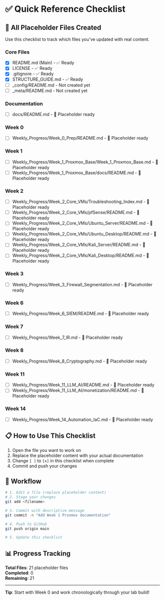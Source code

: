 # ✅ Quick Reference Checklist

## 🎯 All Placeholder Files Created

Use this checklist to track which files you've updated with real content.

### Core Files
- [x] README.md (Main) - ✅ Ready
- [x] LICENSE - ✅ Ready  
- [x] .gitignore - ✅ Ready
- [x] STRUCTURE_GUIDE.md - ✅ Ready
- [ ] _config/README.md - Not created yet
- [ ] _meta/README.md - Not created yet

### Documentation
- [ ] docs/README.md - 📝 Placeholder ready

### Week 0
- [ ] Weekly_Progress/Week_0_Prep/README.md - 📝 Placeholder ready

### Week 1
- [ ] Weekly_Progress/Week_1_Proxmox_Base/Week_1_Proxmox_Base.md - 📝 Placeholder ready
- [ ] Weekly_Progress/Week_1_Proxmox_Base/docs/README.md - 📝 Placeholder ready

### Week 2
- [ ] Weekly_Progress/Week_2_Core_VMs/Troubleshooting_Index.md - 📝 Placeholder ready
- [ ] Weekly_Progress/Week_2_Core_VMs/pfSense/README.md - 📝 Placeholder ready
- [ ] Weekly_Progress/Week_2_Core_VMs/Ubuntu_Server/README.md - 📝 Placeholder ready
- [ ] Weekly_Progress/Week_2_Core_VMs/Ubuntu_Desktop/README.md - 📝 Placeholder ready
- [ ] Weekly_Progress/Week_2_Core_VMs/Kali_Server/README.md - 📝 Placeholder ready
- [ ] Weekly_Progress/Week_2_Core_VMs/Kali_Desktop/README.md - 📝 Placeholder ready

### Week 3
- [ ] Weekly_Progress/Week_3_Firewall_Segmentation.md - 📝 Placeholder ready

### Week 6
- [ ] Weekly_Progress/Week_6_SIEM/README.md - 📝 Placeholder ready

### Week 7
- [ ] Weekly_Progress/Week_7_IR.md - 📝 Placeholder ready

### Week 8
- [ ] Weekly_Progress/Week_8_Cryptography.md - 📝 Placeholder ready

### Week 11
- [ ] Weekly_Progress/Week_11_LLM_AI/README.md - 📝 Placeholder ready
- [ ] Weekly_Progress/Week_11_LLM_AI/monetization/README.md - 📝 Placeholder ready

### Week 14
- [ ] Weekly_Progress/Week_14_Automation_IaC.md - 📝 Placeholder ready

## 📋 How to Use This Checklist

1. Open the file you want to work on
2. Replace the placeholder content with your actual documentation
3. Change `[ ]` to `[x]` in this checklist when complete
4. Commit and push your changes

## 🔄 Workflow

```bash
# 1. Edit a file (replace placeholder content)
# 2. Stage your changes
git add <filename>

# 3. Commit with descriptive message
git commit -m "Add Week 1 Proxmox documentation"

# 4. Push to GitHub
git push origin main

# 5. Update this checklist
```

## 📊 Progress Tracking

**Total Files**: 21 placeholder files  
**Completed**: 0  
**Remaining**: 21  

---

**Tip**: Start with Week 0 and work chronologically through your lab build!
